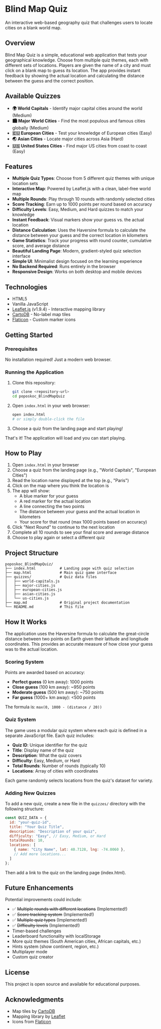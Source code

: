 # Blind Map Quiz

An interactive web-based geography quiz that challenges users to locate cities on a blank world map.

## Overview

Blind Map Quiz is a simple, educational web application that tests your geographical knowledge. Choose from multiple quiz themes, each with different sets of locations. Players are given the name of a city and must click on a blank map to guess its location. The app provides instant feedback by showing the actual location and calculating the distance between the guess and the correct position.

## Available Quizzes

- **🌍 World Capitals** - Identify major capital cities around the world (Medium)
- **🏙️ Major World Cities** - Find the most populous and famous cities globally (Medium)
- **🇪🇺 European Cities** - Test your knowledge of European cities (Easy)
- **🌏 Asian Cities** - Locate major cities across Asia (Hard)
- **🇺🇸 United States Cities** - Find major US cities from coast to coast (Easy)

## Features

- **Multiple Quiz Types**: Choose from 5 different quiz themes with unique location sets
- **Interactive Map**: Powered by Leaflet.js with a clean, label-free world map
- **Multiple Rounds**: Play through 10 rounds with randomly selected cities
- **Score Tracking**: Earn up to 1000 points per round based on accuracy
- **Difficulty Levels**: Easy, Medium, and Hard quizzes to match your knowledge
- **Instant Feedback**: Visual markers show your guess vs. the actual location
- **Distance Calculation**: Uses the Haversine formula to calculate the distance between your guess and the correct location in kilometers
- **Game Statistics**: Track your progress with round counter, cumulative score, and average distance
- **Beautiful Landing Page**: Modern, gradient-styled quiz selection interface
- **Simple UI**: Minimalist design focused on the learning experience
- **No Backend Required**: Runs entirely in the browser
- **Responsive Design**: Works on both desktop and mobile devices

## Technologies

- HTML5
- Vanilla JavaScript
- [Leaflet.js](https://leafletjs.com/) (v1.9.4) - Interactive mapping library
- [CartoDB](https://carto.com/) - No-label map tiles
- [Flaticon](https://www.flaticon.com/) - Custom marker icons

## Getting Started

### Prerequisites

No installation required! Just a modern web browser.

### Running the Application

1. Clone this repository:
   ```bash
   git clone <repository-url>
   cd poposkoc_BlindMapQuiz
   ```

2. Open `index.html` in your web browser:
   ```bash
   open index.html
   # or simply double-click the file
   ```

3. Choose a quiz from the landing page and start playing!

That's it! The application will load and you can start playing.

## How to Play

1. Open `index.html` in your browser
2. Choose a quiz from the landing page (e.g., "World Capitals", "European Cities")
3. Read the location name displayed at the top (e.g., "Paris")
4. Click on the map where you think the location is
5. The app will show:
   - A blue marker for your guess
   - A red marker for the actual location
   - A line connecting the two points
   - The distance between your guess and the actual location in kilometers
   - Your score for that round (max 1000 points based on accuracy)
6. Click "Next Round" to continue to the next location
7. Complete all 10 rounds to see your final score and average distance
8. Choose to play again or select a different quiz

## Project Structure

```
poposkoc_BlindMapQuiz/
├── index.html           # Landing page with quiz selection
├── map.html             # Main quiz game interface
├── quizzes/             # Quiz data files
│   ├── world-capitals.js
│   ├── major-cities.js
│   ├── european-cities.js
│   ├── asian-cities.js
│   └── us-cities.js
├── map.md               # Original project documentation
└── README.md            # This file
```

## How It Works

The application uses the Haversine formula to calculate the great-circle distance between two points on Earth given their latitude and longitude coordinates. This provides an accurate measure of how close your guess was to the actual location.

### Scoring System

Points are awarded based on accuracy:
- **Perfect guess** (0 km away): 1000 points
- **Close guess** (100 km away): ~950 points
- **Moderate guess** (500 km away): ~750 points
- **Far guess** (1000+ km away): <500 points

The formula is: `max(0, 1000 - (distance / 20))`

### Quiz System

The game uses a modular quiz system where each quiz is defined in a separate JavaScript file. Each quiz includes:
- **Quiz ID**: Unique identifier for the quiz
- **Title**: Display name of the quiz
- **Description**: What the quiz covers
- **Difficulty**: Easy, Medium, or Hard
- **Total Rounds**: Number of rounds (typically 10)
- **Locations**: Array of cities with coordinates

Each game randomly selects locations from the quiz's dataset for variety.

### Adding New Quizzes

To add a new quiz, create a new file in the `quizzes/` directory with the following structure:

```javascript
const QUIZ_DATA = {
  id: "your-quiz-id",
  title: "Your Quiz Title",
  description: "Description of your quiz",
  difficulty: "Easy", // Easy, Medium, or Hard
  totalRounds: 10,
  locations: [
    { name: "City Name", lat: 40.7128, lng: -74.0060 },
    // Add more locations...
  ]
};
```

Then add a link to the quiz on the landing page (index.html).

## Future Enhancements

Potential improvements could include:
- ✅ ~~Multiple rounds with different locations~~ (Implemented!)
- ✅ ~~Score tracking system~~ (Implemented!)
- ✅ ~~Multiple quiz types~~ (Implemented!)
- ✅ ~~Difficulty levels~~ (Implemented!)
- Timer-based challenges
- Leaderboard functionality with localStorage
- More quiz themes (South American cities, African capitals, etc.)
- Hints system (show continent, region, etc.)
- Multiplayer mode
- Custom quiz creator

## License

This project is open source and available for educational purposes.

## Acknowledgments

- Map tiles by [CartoDB](https://carto.com/)
- Mapping library by [Leaflet](https://leafletjs.com/)
- Icons from [Flaticon](https://www.flaticon.com/)
